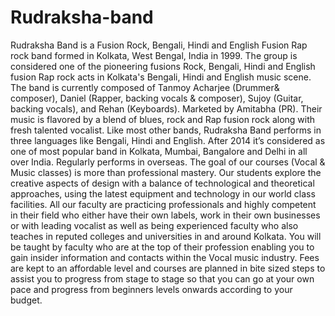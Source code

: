 # Rudraksha-band
Rudraksha Band is a Fusion Rock, Bengali, Hindi and English Fusion Rap rock band formed in Kolkata, West Bengal, India in 1999. The group is considered one of the pioneering fusions Rock, Bengali, Hindi and English fusion Rap rock acts in Kolkata's Bengali, Hindi and English music scene. The band is currently composed of Tanmoy Acharjee (Drummer&amp; composer), Daniel (Rapper, backing vocals &amp; composer), Sujoy (Guitar, backing vocals), and Rehan (Keyboards). Marketed by Amitabha (PR). Their music is flavored by a blend of blues, rock and Rap fusion rock along with fresh talented vocalist. Like most other bands, Rudraksha Band performs in three languages like Bengali, Hindi and English. After 2014 it’s considered as one of most popular band in Kolkata, Mumbai, Bangalore and Delhi in all over India. Regularly performs in overseas. The goal of our courses (Vocal &amp; Music classes) is more than professional mastery. Our students explore the creative aspects of design with a balance of technological and theoretical approaches, using the latest equipment and technology in our world class facilities. All our faculty are practicing professionals and highly competent in their field who either have their own labels, work in their own businesses or with leading vocalist as well as being experienced faculty who also teaches in reputed colleges and universities in and around Kolkata. You will be taught by faculty who are at the top of their profession enabling you to gain insider information and contacts within the Vocal music industry. Fees are kept to an affordable level and courses are planned in bite sized steps to assist you to progress from stage to stage so that you can go at your own pace and progress from beginners levels onwards according to your budget.
